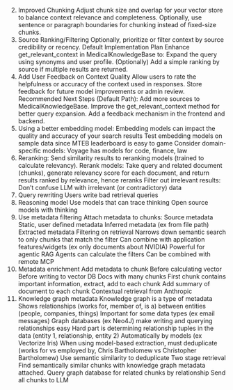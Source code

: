 2. Improved Chunking
Adjust chunk size and overlap for your vector store to balance context relevance and completeness.
Optionally, use sentence or paragraph boundaries for chunking instead of fixed-size chunks.
3. Source Ranking/Filtering
Optionally, prioritize or filter context by source credibility or recency.
Default Implementation Plan
Enhance get_relevant_context in MedicalKnowledgeBase to:
Expand the query using synonyms and user profile.
(Optionally) Add a simple ranking by source if multiple results are returned.
3. Add User Feedback on Context Quality
Allow users to rate the helpfulness or accuracy of the context used in responses.
Store feedback for future model improvements or admin review.
Recommended Next Steps (Default Path):
Add more sources to MedicalKnowledgeBase.
Improve the get_relevant_context method for better query expansion.
Add a feedback mechanism in the frontend and backend.
4. Using a better embedding model:
Embedding models can impact the quality and accuracy of your search results
Test embedding models on sample data since MTEB leaderboard is easy to game
Consider domain-specific models: Voyage has models for code, finance, law
5. Reranking:
Send similarity results to reranking models (trained to calculate relevancy).
Rerank models: Take query and related document (chunks), generate relevancy score for each document, and return results ranked by relevance, hence reranks
Filter out irrelevant results: Don’t confuse LLM with irrelevant (or contradictory) data
6. Query rewriting
Users write bad retrieval queries
7. Reasoning model
Use models that can trace thinking
Open source models with thinking
8. Use metadata filtering
Attach metadata to chunks:
Source metadata
Static, user defined metadata
Inferred metadata (ex from file path)
Extracted metadata
Filtering on retrieval
Narrows down semantic search to only chunks that match the filter
Can combine with application features/widgets (ex only documents about NVIDIA)
Powerful for agentic RAG
Agents can calculate the filters
Can be combined with remote MCP
9. Metadata enrichment
Add metadata to chunk
Before calculating vector 
Before writing to vector DB
Docs with many chunks
First chunk contains important information, extract, add to each chunk
Add summary of document to each chunk
Contextual retrieval from Anthropic
10. Knowledge graph metadata
Knowledge graph is a type of metadata
Shows relationships (works for, member of, is a) between entities (people, companies, things)
Important for some data types (ex email messages)
Graph databases (ex Neo4J) make writing and querying relationships easy
Hard part is determining relationship tuples in the data (entity 1, relationship, entity 2)
Automatically by models (ex Vectorize Iris)
When using model-based extraction, must deduplicate (works for vs employed by, Chris Bartholomew vs Christopher Bartholomew)
Use semantic similarity to deduplicate
Two stage retrieval
Find semantically similar chunks with knowledge graph metadata attached. 
Query graph database for related chunks by relationship
Send all chunks to LLM
